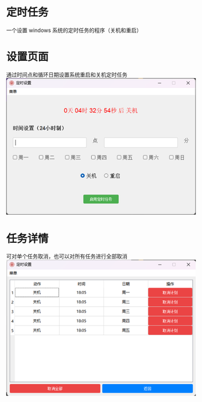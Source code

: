 # 定时任务

一个设置 windows 系统的定时任务的程序（关机和重启）

# 设置页面

通过时间点和循环日期设置系统重启和关机定时任务
![设置页](image/settings-home.png)

# 任务详情

可对单个任务取消，也可以对所有任务进行全部取消 ![设置页](image/task-view.png)
